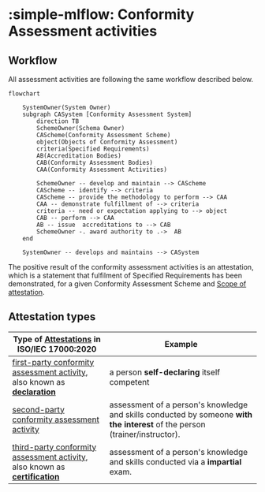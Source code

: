 # :simple-mlflow: Conformity Assessment activities

## Workflow

All assessment activities are following the same workflow described below.

```mermaid
flowchart

    SystemOwner(System Owner)
    subgraph CASystem [Conformity Assessment System]
        direction TB
        SchemeOwner(Schema Owner)
        CAScheme(Conformity Assessment Scheme)
        object(Objects of Conformity Assessment)
        criteria(Specified Requirements)
        AB(Accreditation Bodies)
        CAB(Conformity Assessment Bodies)
        CAA(Conformity Assessment Activities)

        SchemeOwner -- develop and maintain --> CAScheme
        CAScheme -- identify --> criteria
        CAScheme -- provide the methodology to perform --> CAA
        CAA -- demonstrate fulfillment of --> criteria
        criteria -- need or expectation applying to --> object
        CAB -- perform --> CAA
        AB -- issue  accreditations to --> CAB
        SchemeOwner -. award authority to .->  AB
    end

    SystemOwner -- develops and maintains --> CASystem
```

The positive result of the conformity assessment activities is an attestation, which is a statement that fulfilment of Specified Requirements has been demonstrated, for a given Conformity Assessment Scheme and [Scope of attestation](https://www.iso.org/obp/ui/#iso:std:iso-iec:17000:ed-2:v2:en:term:7.4).

## Attestation types

Type of [Attestations](https://www.iso.org/obp/ui/#iso:std:iso-iec:17000:ed-2:v2:en:term:7.3) in ISO/IEC 17000:2020 | Example
------------------------------------------------------------------------------------------------------------------|---------
[first-party conformity assessment activity](https://www.iso.org/obp/ui/#iso:std:iso-iec:17000:ed-2:v2:en:term:4.3), also known as [**declaration**](https://www.iso.org/obp/ui/#iso:std:iso-iec:17000:ed-2:v2:en:term:7.5) | a person **self-declaring** itself competent
[second-party conformity assessment activity](https://www.iso.org/obp/ui/#iso:std:iso-iec:17000:ed-2:v2:en:term:4.4) | assessment of a person's knowledge and skills conducted by someone **with the interest** of the person (trainer/instructor).
[third-party conformity assessment activity](https://www.iso.org/obp/ui/#iso:std:iso-iec:17000:ed-2:v2:en:term:4.5), also known as [**certification**](https://www.iso.org/obp/ui/#iso:std:iso-iec:17000:ed-2:v2:en:term:7.6) | assessment of a person's knowledge and skills conducted via a **impartial** exam.
